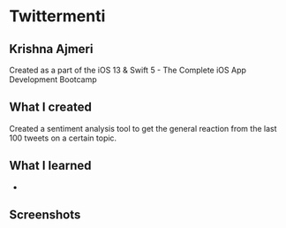 # Twittermenti

## Krishna Ajmeri

Created as a part of the iOS 13 & Swift 5 - The Complete iOS App Development Bootcamp

## What I created

Created a sentiment analysis tool to get the general reaction from the last 100 tweets on a certain topic.

## What I learned

* 

## Screenshots

